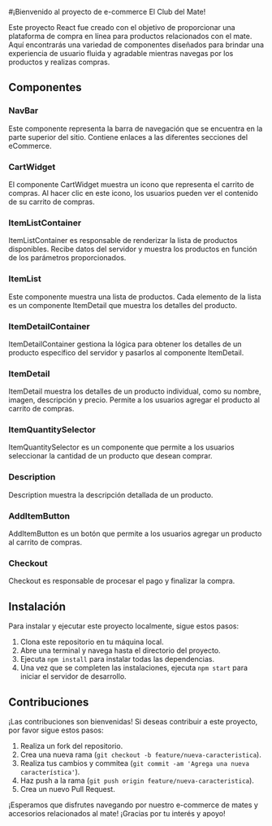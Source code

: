 #¡Bienvenido al proyecto de e-commerce El Club del Mate!

Este proyecto React fue creado con el objetivo de proporcionar una plataforma de compra en línea para productos relacionados con el mate. Aquí encontrarás una variedad de componentes diseñados para brindar una experiencia de usuario fluida y agradable mientras navegas por los productos y realizas compras.

## Componentes

### NavBar
Este componente representa la barra de navegación que se encuentra en la parte superior del sitio. Contiene enlaces a las diferentes secciones del eCommerce.

### CartWidget
El componente CartWidget muestra un icono que representa el carrito de compras. Al hacer clic en este icono, los usuarios pueden ver el contenido de su carrito de compras.

### ItemListContainer
ItemListContainer es responsable de renderizar la lista de productos disponibles. Recibe datos del servidor y muestra los productos en función de los parámetros proporcionados.

### ItemList
Este componente muestra una lista de productos. Cada elemento de la lista es un componente ItemDetail que muestra los detalles del producto.

### ItemDetailContainer
ItemDetailContainer gestiona la lógica para obtener los detalles de un producto específico del servidor y pasarlos al componente ItemDetail.

### ItemDetail
ItemDetail muestra los detalles de un producto individual, como su nombre, imagen, descripción y precio. Permite a los usuarios agregar el producto al carrito de compras.

### ItemQuantitySelector
ItemQuantitySelector es un componente que permite a los usuarios seleccionar la cantidad de un producto que desean comprar.

### Description
Description muestra la descripción detallada de un producto.

### AddItemButton
AddItemButton es un botón que permite a los usuarios agregar un producto al carrito de compras.

### Checkout
Checkout es responsable de procesar el pago y finalizar la compra.

## Instalación

Para instalar y ejecutar este proyecto localmente, sigue estos pasos:

1. Clona este repositorio en tu máquina local.
2. Abre una terminal y navega hasta el directorio del proyecto.
3. Ejecuta `npm install` para instalar todas las dependencias.
4. Una vez que se completen las instalaciones, ejecuta `npm start` para iniciar el servidor de desarrollo.

## Contribuciones

¡Las contribuciones son bienvenidas! Si deseas contribuir a este proyecto, por favor sigue estos pasos:

1. Realiza un fork del repositorio.
2. Crea una nueva rama (`git checkout -b feature/nueva-caracteristica`).
3. Realiza tus cambios y commitea (`git commit -am 'Agrega una nueva característica'`).
4. Haz push a la rama (`git push origin feature/nueva-caracteristica`).
5. Crea un nuevo Pull Request.

¡Esperamos que disfrutes navegando por nuestro e-commerce de mates y accesorios relacionados al mate! ¡Gracias por tu interés y apoyo!
